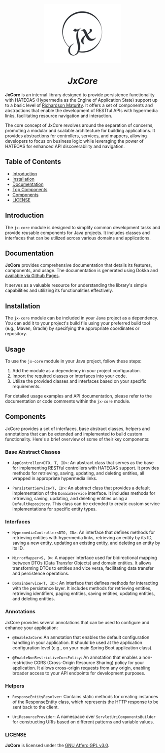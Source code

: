<a name="readme-top"></a>
<br />
<div align="center">
  <a href="#">
   <!-- Replace this logo for a custom official logo -->
    <img src="./readme-assets/logos/jx-core.png" alt="Logo" width="250" height="190">
  </a>

<h1 align = "center">
<b><i>JxCore</i></b>
</h1>
</div>

**JxCore** is an internal library designed to provide persistence functionality with HATEOAS (Hypermedia as the Engine of Application State) support up to a basic level of [Richardson Maturity]. It offers a set of components and abstractions that enable the development of RESTful APIs with hypermedia links, facilitating resource navigation and interaction.

The core concept of JxCore revolves around the separation of concerns, promoting a modular and scalable architecture for building applications.
It provides abstractions for controllers, services, and mappers, allowing developers to focus on business logic while leveraging the power of HATEOAS for enhanced API discoverability and navigation.


## Table of Contents

- [Introduction](#introduction)
- [Installation](#installation)
- [Documentation](#documentation)
- [Top Components](#Components)
- [Components](#components)
- [LICENSE](#license)

## Introduction

The `jx-core` module is designed to simplify common development tasks and provide reusable components for Java projects. It includes classes and interfaces that can be utilized across various domains and applications.

## Documentation
**JxCore** provides comprehensive documentation that details its features, components, and usage. The documentation is generated using Dokka and [available via Github Pages](https://jxareas.github.io/jx-core/).

It serves as a valuable resource for understanding the library's simple capabilities and utilizing its functionalities effectively.


## Installation

The `jx-core` module can be included in your Java project as a dependency. You can add it to your project's build file using your preferred build tool (e.g., Maven, Gradle) by specifying the appropriate coordinates or repository.

## Usage

To use the `jx-core` module in your Java project, follow these steps:

1. Add the module as a dependency in your project configuration.
2. Import the required classes or interfaces into your code.
3. Utilize the provided classes and interfaces based on your specific requirements.

For detailed usage examples and API documentation, please refer to the documentation or code comments within the `jx-core` module.

## Components

JxCore provides a set of interfaces, base abstract classes, helpers and annotations that can be extended and implemented to build custom functionality. Here's a brief overview of some of their key components:

### Base Abstract Classes

- `AppController<DTO, T, ID>`: An abstract class that serves as the base for implementing RESTful controllers with HATEOAS support. It provides methods for retrieving, saving, updating, and deleting entities, all wrapped in appropriate hypermedia links.

- `PersistentService<T, ID>`: An abstract class that provides a default implementation of the `DomainService` interface. It includes methods for retrieving, saving, updating, and deleting entities using a `DefaultRepository`. This class can be extended to create custom service implementations for specific entity types.

### Interfaces
- `HypermediaController<DTO, ID>`: An interface that defines methods for retrieving entities with hypermedia links, retrieving an entity by its ID, saving a new entity, updating an existing entity, and deleting an entity by its ID.

- `MirrorMapper<S, D>`: A mapper interface used for bidirectional mapping between DTOs (Data Transfer Objects) and domain entities. It allows transforming DTOs to entities and vice versa, facilitating data transfer and persistence operations.

- `DomainService<T, ID>`: An interface that defines methods for interacting with the persistence layer. It includes methods for retrieving entities, retrieving identifiers, paging entities, saving entities, updating entities, and deleting entities.

### Annotations

JxCore provides several annotations that can be used to configure and enhance your application:

- `@EnableJxCore`: An annotation that enables the default configuration handling in your application. It should be used at the application configuration level (e.g., on your main Spring Boot application class).

- `@EnableNonRestrictiveCorsPolicy`: An annotation that enables a non-restrictive CORS (Cross-Origin Resource Sharing) policy for your application. It allows cross-origin requests from any origin, enabling broader access to your API endpoints for development purposes.

### Helpers

- `ResponseEntityResolver`: Contains static methods for creating instances of the ResponseEntity class, which represents the HTTP response to be sent back to the client.

- `UriResourceProvider`: A namespace over `ServletUriComponentsBuilder` for constructing URIs based on different patterns and variable values.


### LICENSE

**JxCore** is licensed under the [GNU Affero GPL v3.0](https://github.com/jxareas/PolyLab/blob/master/LICENSE).



[Richardson Maturity]: https://martinfowler.com/articles/richardsonMaturityModel.html
